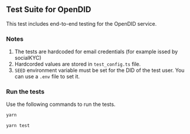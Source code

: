 ## Test Suite for OpenDID

This test includes end-to-end testing for the OpenDID service.


### Notes
1. The tests are hardcoded for email credentials (for example issed by socialKYC)
2. Hardcorded values are stored in `test_config.ts` file.
3. `SEED` environment variable must be set for the DID of the test user. You can use a `.env` file to set it.

### Run the tests
Use the following commands to run the tests.
```bash
yarn
```

```bash
yarn test
```
